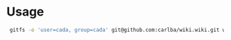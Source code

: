 # Usage


``` bash
 gitfs -o 'user=cada, group=cada' git@github.com:carlba/wiki.wiki.git wiki.wiki
 ```
